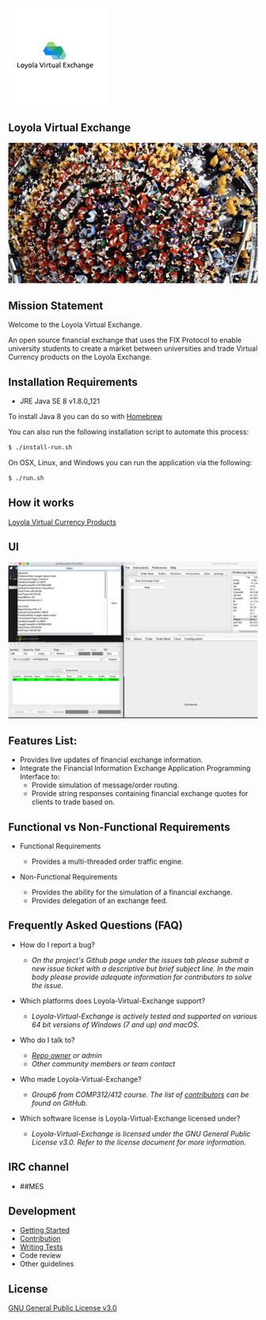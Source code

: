 ![screenshot](https://github.com/mgoldsmith1/Loyola-Virtual-Exchange/blob/master/osc-project-6/logo.png)
## Loyola Virtual Exchange ##

![screenshot](https://github.com/mgoldsmith1/Loyola-Virtual-Exchange/blob/master/osc-project-6/floor.jpg)
##  Mission Statement ##

Welcome to the Loyola Virtual Exchange.
 
An open source financial exchange that uses the FIX Protocol to enable university students to create a market between universities and trade Virtual Currency products on the Loyola Exchange.  

## Installation Requirements ## 

* JRE Java SE 8 v1.8.0_121

To install Java 8 you can do so with [Homebrew](https://brew.sh/)

You can also run the following installation script to automate this process:
```bash 
$ ./install-run.sh
```

On OSX, Linux, and Windows you can run the application via the following:
```bash
$ ./run.sh
```

## How it works ## 

[Loyola Virtual Currency Products](https://github.com/mgoldsmith1/Loyola-Virtual-Exchange/blob/master/osc-project-6/FinancialProducts.md)

## UI

![screenshot](https://github.com/mgoldsmith1/Loyola-Virtual-Exchange/blob/master/osc-project-6/ApplicationWorkspace.png)

## Features List: ##

* Provides live updates of financial exchange information.
* Integrate the Financial Information Exchange Application Programming Interface to:
    - Provide simulation of message/order routing.
    - Provide string responses containing financial exchange quotes for clients to trade based on.

## Functional vs Non-Functional Requirements ##

* Functional Requirements
	- Provides a multi-threaded order traffic engine.
		
* Non-Functional Requirements
	- Provides the ability for the simulation of a financial exchange.
	- Provides delegation of an exchange feed.

## Frequently Asked Questions (FAQ) ##

* How do I report a bug?	
   - _On the project's Github page under the issues tab please submit a new issue ticket with a descriptive but brief subject line. In the main body please provide adequate information for contributors to solve the issue._
   
* Which platforms does Loyola-Virtual-Exchange support?	
   - _Loyola-Virtual-Exchange is actively tested and supported on various 64 bit versions of Windows (7 and up) and macOS._

* Who do I talk to? 
   - _[Repo owner](https://www.linkedin.com/in/matthew-goldsmith-56176531/) or admin_
   - _Other community members or team contact_

* Who made Loyola-Virtual-Exchange? 	
   - _Group6 from COMP312/412 course. The list of [contributors](https://github.com/mgoldsmith1/Loyola-Virtual-Exchange/graphs/contributors) can be found on GitHub._

* Which software license is Loyola-Virtual-Exchange licensed under?	
   - _Loyola-Virtual-Exchange is licensed under the GNU General Public License v3.0. Refer to the license document for more information._

## IRC channel ##

* ##MES

## Development ##

* [Getting Started](https://www.youtube.com/watch?v=5rIdDNUL5iU)
* [Contribution](https://github.com/mgoldsmith1/Loyola-Virtual-Exchange/blob/master/osc-project-6/Contributions.md)
* [Writing Tests](https://github.com/mgoldsmith1/Loyola-Virtual-Exchange/tree/master/osc-project-6/Exchange/src/osdi/test)
* Code review
* Other guidelines

## License ##

[GNU General Public License v3.0](https://www.gnu.org/licenses/gpl-3.0.en.html)
